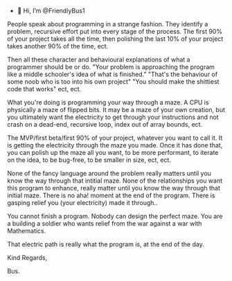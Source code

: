 - 👋 Hi, I’m @FriendlyBus1

People speak about programming in a strange fashion. They identify a problem, recursive effort put into every stage of the process. 
The first 90% of your project takes all the time, then polishing the last 10% of your project takes another 90% of the time, ect.

Then all these character and behavioural explanations of what a programmer should be or do. "Your problem is approaching the program like a middle schooler's
idea of what is finished." "That's the behaviour of some noob who is too into his own project" "You should make the shittiest code that works" ect, ect.

What you're doing is programming your way through a maze. A CPU is physically a maze of flipped bits. It may be a maze of your own creation, but you 
ultimately want the electricity to get through your instructions and not crash on a dead-end, recursive loop, index out of array bounds, ect.

The MVP/first beta/first 90% of your project, whatever you want to call it. It is getting the electricity through the maze you made. Once it has done that,
you can polish up the maze all you want, to be more performant, to iterate on the idea, to be bug-free, to be smaller in size, ect, ect.

None of the fancy language around the problem really matters until you know the way through that intitial maze. 
None of the relationships you want this program to enhance, really matter until you know the way through that initial maze. 
There is no aha! moment at the end of the program. There is gasping relief you (your electricity) made it through..

You cannot finish a program. Nobody can design the perfect maze. You are a building a soldier who wants relief from the war 
against a war with Mathematics.

That electric path is really what the program is, at the end of the day.

Kind Regards,

Bus.

<!---
FriendlyBus1/FriendlyBus1 is a ✨ special ✨ repository because its `README.md` (this file) appears on your GitHub profile.
You can click the Preview link to take a look at your changes.
--->
